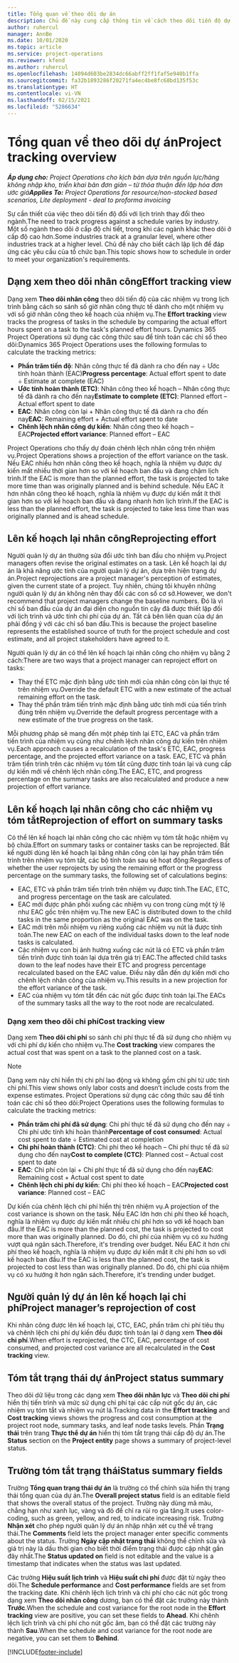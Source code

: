 ```yaml
---
title: Tổng quan về theo dõi dự án
description: Chủ đề này cung cấp thông tin về cách theo dõi tiến độ dự án và mức sử dụng chi phí.
author: ruhercul
manager: AnnBe
ms.date: 10/01/2020
ms.topic: article
ms.service: project-operations
ms.reviewer: kfend
ms.author: ruhercul
ms.openlocfilehash: 14094d603be2834dc66abff2ff1faf5e940b1ffa
ms.sourcegitcommit: fa32b1893286f20271fa4ec4be8fc68bd135f53c
ms.translationtype: HT
ms.contentlocale: vi-VN
ms.lasthandoff: 02/15/2021
ms.locfileid: "5286634"
---
```

# <a name="project-tracking-overview"></a><span data-ttu-id="7026d-103">Tổng quan về theo dõi dự án</span><span class="sxs-lookup"><span data-stu-id="7026d-103">Project tracking overview</span></span>

<span data-ttu-id="7026d-104">_**Áp dụng cho:** Project Operations cho kịch bản dựa trên nguồn lực/hàng không nhập kho, triển khai bản đơn giản – từ thỏa thuận đến lập hóa đơn ước giá_</span><span class="sxs-lookup"><span data-stu-id="7026d-104">_**Applies To:** Project Operations for resource/non-stocked based scenarios, Lite deployment - deal to proforma invoicing_</span></span>

<span data-ttu-id="7026d-105">Sự cần thiết của việc theo dõi tiến độ đối với lịch trình thay đổi theo ngành.</span><span class="sxs-lookup"><span data-stu-id="7026d-105">The need to track progress against a schedule varies by industry.</span></span> <span data-ttu-id="7026d-106">Một số ngành theo dõi ở cấp độ chi tiết, trong khi các ngành khác theo dõi ở cấp độ cao hơn.</span><span class="sxs-lookup"><span data-stu-id="7026d-106">Some industries track at a granular level, where other industries track at a higher level.</span></span> <span data-ttu-id="7026d-107">Chủ đề này cho biết cách lập lịch để đáp ứng các yêu cầu của tổ chức bạn.</span><span class="sxs-lookup"><span data-stu-id="7026d-107">This topic shows how to schedule in order to meet your organization's requirements.</span></span>

## <a name="effort-tracking-view"></a><span data-ttu-id="7026d-108">Dạng xem theo dõi nhân công</span><span class="sxs-lookup"><span data-stu-id="7026d-108">Effort tracking view</span></span>

<span data-ttu-id="7026d-109">Dạng xem **Theo dõi nhân công** theo dõi tiến độ của các nhiệm vụ trong lịch trình bằng cách so sánh số giờ nhân công thực tế dành cho một nhiệm vụ với số giờ nhân công theo kế hoạch của nhiệm vụ.</span><span class="sxs-lookup"><span data-stu-id="7026d-109">The **Effort tracking** view tracks the progress of tasks in the schedule by comparing the actual effort hours spent on a task to the task's planned effort hours.</span></span> <span data-ttu-id="7026d-110">Dynamics 365 Project Operations sử dụng các công thức sau để tính toán các chỉ số theo dõi:</span><span class="sxs-lookup"><span data-stu-id="7026d-110">Dynamics 365 Project Operations uses the following formulas to calculate the tracking metrics:</span></span>

- <span data-ttu-id="7026d-111">**Phần trăm tiến độ**: Nhân công thực tế đã dành ra cho đến nay ÷ Ước tính hoàn thành (EAC)</span><span class="sxs-lookup"><span data-stu-id="7026d-111">**Progress percentage**: Actual effort spent to date ÷ Estimate at complete (EAC)</span></span> 
- <span data-ttu-id="7026d-112">**Ước tính hoàn thành (ETC)**: Nhân công theo kế hoạch – Nhân công thực tế đã dành ra cho đến nay</span><span class="sxs-lookup"><span data-stu-id="7026d-112">**Estimate to complete (ETC)**: Planned effort – Actual effort spent to date</span></span> 
- <span data-ttu-id="7026d-113">**EAC**: Nhân công còn lại + Nhân công thực tế đã dành ra cho đến nay</span><span class="sxs-lookup"><span data-stu-id="7026d-113">**EAC**: Remaining effort + Actual effort spent to date</span></span> 
- <span data-ttu-id="7026d-114">**Chênh lệch nhân công dự kiến**: Nhân công theo kế hoạch – EAC</span><span class="sxs-lookup"><span data-stu-id="7026d-114">**Projected effort variance**: Planned effort – EAC</span></span>

<span data-ttu-id="7026d-115">Project Operations cho thấy dự đoán chênh lệch nhân công trên nhiệm vụ.</span><span class="sxs-lookup"><span data-stu-id="7026d-115">Project Operations shows a projection of the effort variance on the task.</span></span> <span data-ttu-id="7026d-116">Nếu EAC nhiều hơn nhân công theo kế hoạch, nghĩa là nhiệm vụ được dự kiến mất nhiều thời gian hơn so với kế hoạch ban đầu và đang chậm lịch trình.</span><span class="sxs-lookup"><span data-stu-id="7026d-116">If the EAC is more than the planned effort, the task is projected to take more time than was originally planned and is behind schedule.</span></span> <span data-ttu-id="7026d-117">Nếu EAC ít hơn nhân công theo kế hoạch, nghĩa là nhiệm vụ được dự kiến mất ít thời gian hơn so với kế hoạch ban đầu và đang nhanh hơn lịch trình.</span><span class="sxs-lookup"><span data-stu-id="7026d-117">If the EAC is less than the planned effort, the task is projected to take less time than was originally planned and is ahead schedule.</span></span>

## <a name="reprojecting-effort"></a><span data-ttu-id="7026d-118">Lên kế hoạch lại nhân công</span><span class="sxs-lookup"><span data-stu-id="7026d-118">Reprojecting effort</span></span>

<span data-ttu-id="7026d-119">Người quản lý dự án thường sửa đổi ước tính ban đầu cho nhiệm vụ.</span><span class="sxs-lookup"><span data-stu-id="7026d-119">Project managers often revise the original estimates on a task.</span></span> <span data-ttu-id="7026d-120">Lên kế hoạch lại dự án là khả năng ước tính của người quản lý dự án, dựa trên hiện trạng dự án.</span><span class="sxs-lookup"><span data-stu-id="7026d-120">Project reprojections are a project manager's perception of estimates, given the current state of a project.</span></span> <span data-ttu-id="7026d-121">Tuy nhiên, chúng tôi khuyên những người quản lý dự án không nên thay đổi các con số cơ sở.</span><span class="sxs-lookup"><span data-stu-id="7026d-121">However, we don't recommend that project managers change the baseline numbers.</span></span> <span data-ttu-id="7026d-122">Đó là vì chỉ số ban đầu của dự án đại diện cho nguồn tin cậy đã được thiết lập đối với lịch trình và ước tính chi phí của dự án. Tất cả bên liên quan của dự án phải đồng ý với các chỉ số ban đầu.</span><span class="sxs-lookup"><span data-stu-id="7026d-122">This is because the project baseline represents the established source of truth for the project schedule and cost estimate, and all project stakeholders have agreed to it.</span></span>

<span data-ttu-id="7026d-123">Người quản lý dự án có thể lên kế hoạch lại nhân công cho nhiệm vụ bằng 2 cách:</span><span class="sxs-lookup"><span data-stu-id="7026d-123">There are two ways that a project manager can reproject effort on tasks:</span></span>

- <span data-ttu-id="7026d-124">Thay thế ETC mặc định bằng ước tính mới của nhân công còn lại thực tế trên nhiệm vụ.</span><span class="sxs-lookup"><span data-stu-id="7026d-124">Override the default ETC with a new estimate of the actual remaining effort on the task.</span></span> 
- <span data-ttu-id="7026d-125">Thay thế phần trăm tiến trình mặc định bằng ước tính mới của tiến trình đúng trên nhiệm vụ.</span><span class="sxs-lookup"><span data-stu-id="7026d-125">Override the default progress percentage with a new estimate of the true progress on the task.</span></span>

<span data-ttu-id="7026d-126">Mỗi phương pháp sẽ mang đến một phép tính lại ETC, EAC và phần trăm tiến trình của nhiệm vụ cũng như chênh lệch nhân công dự kiến trên nhiệm vụ.</span><span class="sxs-lookup"><span data-stu-id="7026d-126">Each approach causes a recalculation of the task's ETC, EAC, progress percentage, and the projected effort variance on a task.</span></span> <span data-ttu-id="7026d-127">EAC, ETC và phần trăm tiến trình trên các nhiệm vụ tóm tắt cũng được tính toán lại và cung cấp dự kiến mới về chênh lệch nhân công.</span><span class="sxs-lookup"><span data-stu-id="7026d-127">The EAC, ETC, and progress percentage on the summary tasks are also recalculated and produce a new projection of effort variance.</span></span>

## <a name="reprojection-of-effort-on-summary-tasks"></a><span data-ttu-id="7026d-128">Lên kế hoạch lại nhân công cho các nhiệm vụ tóm tắt</span><span class="sxs-lookup"><span data-stu-id="7026d-128">Reprojection of effort on summary tasks</span></span>

<span data-ttu-id="7026d-129">Có thể lên kế hoạch lại nhân công cho các nhiệm vụ tóm tắt hoặc nhiệm vụ bộ chứa.</span><span class="sxs-lookup"><span data-stu-id="7026d-129">Effort on summary tasks or container tasks can be reprojected.</span></span> <span data-ttu-id="7026d-130">Bất kể người dùng lên kế hoạch lại bằng nhân công còn lại hay phần trăm tiến trình trên nhiệm vụ tóm tắt, các bộ tính toán sau sẽ hoạt động:</span><span class="sxs-lookup"><span data-stu-id="7026d-130">Regardless of whether the user reprojects by using the remaining effort or the progress percentage on the summary tasks, the following set of calculations begins:</span></span>

- <span data-ttu-id="7026d-131">EAC, ETC và phần trăm tiến trình trên nhiệm vụ được tính.</span><span class="sxs-lookup"><span data-stu-id="7026d-131">The EAC, ETC, and progress percentage on the task are calculated.</span></span>
- <span data-ttu-id="7026d-132">EAC mới được phân phối xuống các nhiệm vụ con trong cùng một tỷ lệ như EAC gốc trên nhiệm vụ.</span><span class="sxs-lookup"><span data-stu-id="7026d-132">The new EAC is distributed down to the child tasks in the same proportion as the original EAC was on the task.</span></span>
- <span data-ttu-id="7026d-133">EAC mới trên mỗi nhiệm vụ riêng xuống các nhiệm vụ nút lá được tính toán.</span><span class="sxs-lookup"><span data-stu-id="7026d-133">The new EAC on each of the individual tasks down to the leaf node tasks is calculated.</span></span> 
- <span data-ttu-id="7026d-134">Các nhiệm vụ con bị ảnh hưởng xuống các nút lá có ETC và phần trăm tiến trình được tính toán lại dựa trên giá trị EAC.</span><span class="sxs-lookup"><span data-stu-id="7026d-134">The affected child tasks down to the leaf nodes have their ETC and progress percentage recalculated based on the EAC value.</span></span> <span data-ttu-id="7026d-135">Điều này dẫn đến dự kiến mới cho chênh lệch nhân công của nhiệm vụ.</span><span class="sxs-lookup"><span data-stu-id="7026d-135">This results in a new projection for the effort variance of the task.</span></span> 
- <span data-ttu-id="7026d-136">EAC của nhiệm vụ tóm tắt đến các nút gốc được tính toán lại.</span><span class="sxs-lookup"><span data-stu-id="7026d-136">The EACs of the summary tasks all the way to the root node are recalculated.</span></span>

### <a name="cost-tracking-view"></a><span data-ttu-id="7026d-137">Dạng xem theo dõi chi phí</span><span class="sxs-lookup"><span data-stu-id="7026d-137">Cost tracking view</span></span> 

<span data-ttu-id="7026d-138">Dạng xem **Theo dõi chi phí** so sánh chi phí thực tế đã sử dụng cho nhiệm vụ với chi phí dự kiến cho nhiệm vụ.</span><span class="sxs-lookup"><span data-stu-id="7026d-138">The **Cost tracking** view compares the actual cost that was spent on a task to the planned cost on a task.</span></span> 

> [!NOTE]
> <span data-ttu-id="7026d-139">Dạng xem này chỉ hiển thị chi phí lao động và không gồm chi phí từ ước tính chi phí.</span><span class="sxs-lookup"><span data-stu-id="7026d-139">This view shows only labor costs and doesn’t include costs from the expense estimates.</span></span> <span data-ttu-id="7026d-140">Project Operations sử dụng các công thức sau để tính toán các chỉ số theo dõi:</span><span class="sxs-lookup"><span data-stu-id="7026d-140">Project Operations uses the following formulas to calculate the tracking metrics:</span></span>

- <span data-ttu-id="7026d-141">**Phần trăm chi phí đã sử dụng**: Chi phí thực tế đã sử dụng cho đến nay ÷ Chi phí ước tính khi hoàn thành</span><span class="sxs-lookup"><span data-stu-id="7026d-141">**Percentage of cost consumed**: Actual cost spent to date ÷ Estimated cost at completion</span></span>
- <span data-ttu-id="7026d-142">**Chi phí hoàn thành (CTC)**: Chi phí theo kế hoạch – Chi phí thực tế đã sử dụng cho đến nay</span><span class="sxs-lookup"><span data-stu-id="7026d-142">**Cost to complete (CTC)**: Planned cost – Actual cost spent to date</span></span>
- <span data-ttu-id="7026d-143">**EAC**: Chi phí còn lại + Chi phí thực tế đã sử dụng cho đến nay</span><span class="sxs-lookup"><span data-stu-id="7026d-143">**EAC**: Remaining cost + Actual cost spent to date</span></span>
- <span data-ttu-id="7026d-144">**Chênh lệch chi phí dự kiến**: Chi phí theo kế hoạch – EAC</span><span class="sxs-lookup"><span data-stu-id="7026d-144">**Projected cost variance**: Planned cost – EAC</span></span>

<span data-ttu-id="7026d-145">Dự kiến của chênh lệch chi phí hiển thị trên nhiệm vụ.</span><span class="sxs-lookup"><span data-stu-id="7026d-145">A projection of the cost variance is shown on the task.</span></span> <span data-ttu-id="7026d-146">Nếu EAC lớn hơn chi phí theo kế hoạch, nghĩa là nhiệm vụ được dự kiến mất nhiều chi phí hơn so với kế hoạch ban đầu.</span><span class="sxs-lookup"><span data-stu-id="7026d-146">If the EAC is more than the planned cost, the task is projected to cost more than was originally planned.</span></span> <span data-ttu-id="7026d-147">Do đó, chi phí của nhiệm vụ có xu hướng vượt quá ngân sách.</span><span class="sxs-lookup"><span data-stu-id="7026d-147">Therefore, it's trending over budget.</span></span> <span data-ttu-id="7026d-148">Nếu EAC ít hơn chi phí theo kế hoạch, nghĩa là nhiệm vụ được dự kiến mất ít chi phí hơn so với kế hoạch ban đầu.</span><span class="sxs-lookup"><span data-stu-id="7026d-148">If the EAC is less than the planned cost, the task is projected to cost less than was originally planned.</span></span> <span data-ttu-id="7026d-149">Do đó, chi phí của nhiệm vụ có xu hướng ít hơn ngân sách.</span><span class="sxs-lookup"><span data-stu-id="7026d-149">Therefore, it's trending under budget.</span></span>

## <a name="project-managers-reprojection-of-cost"></a><span data-ttu-id="7026d-150">Người quản lý dự án lên kế hoạch lại chi phí</span><span class="sxs-lookup"><span data-stu-id="7026d-150">Project manager’s reprojection of cost</span></span>

<span data-ttu-id="7026d-151">Khi nhân công được lên kế hoạch lại, CTC, EAC, phần trăm chi phí tiêu thụ và chênh lệch chi phí dự kiến đều được tính toán lại ở dạng xem **Theo dõi chi phí**.</span><span class="sxs-lookup"><span data-stu-id="7026d-151">When effort is reprojected, the CTC, EAC, percentage of cost consumed, and projected cost variance are all recalculated in the **Cost tracking** view.</span></span>

## <a name="project-status-summary"></a><span data-ttu-id="7026d-152">Tóm tắt trạng thái dự án</span><span class="sxs-lookup"><span data-stu-id="7026d-152">Project status summary</span></span>

<span data-ttu-id="7026d-153">Theo dõi dữ liệu trong các dạng xem **Theo dõi nhân lực** và **Theo dõi chi phí** hiển thị tiến trình và mức sử dụng chi phí tại các cấp nút gốc dự án, các nhiệm vụ tóm tắt và nhiệm vụ nút lá.</span><span class="sxs-lookup"><span data-stu-id="7026d-153">Tracking data in the **Effort tracking** and **Cost tracking** views shows the progress and cost consumption at the project root node, summary tasks, and leaf node tasks levels.</span></span> <span data-ttu-id="7026d-154">Phần **Trạng thái** trên trang **Thực thể dự án** hiển thị tóm tắt trạng thái cấp độ dự án.</span><span class="sxs-lookup"><span data-stu-id="7026d-154">The **Status** section on the **Project entity** page shows a summary of project-level status.</span></span>

## <a name="status-summary-fields"></a><span data-ttu-id="7026d-155">Trường tóm tắt trạng thái</span><span class="sxs-lookup"><span data-stu-id="7026d-155">Status summary fields</span></span>

<span data-ttu-id="7026d-156">Trường **Tổng quan trạng thái dự án** là trường có thể chỉnh sửa hiển thị trạng thái tổng quan của dự án.</span><span class="sxs-lookup"><span data-stu-id="7026d-156">The **Overall project status** field is an editable field that shows the overall status of the project.</span></span> <span data-ttu-id="7026d-157">Trường này dùng mã màu, chẳng hạn như xanh lục, vàng và đỏ để chỉ ra rủi ro gia tăng.</span><span class="sxs-lookup"><span data-stu-id="7026d-157">It uses color-coding, such as green, yellow, and red, to indicate increasing risk.</span></span> <span data-ttu-id="7026d-158">Trường **Nhận xét** cho phép người quản lý dự án nhập nhận xét cụ thể về trạng thái.</span><span class="sxs-lookup"><span data-stu-id="7026d-158">The **Comments** field lets the project manager enter specific comments about the status.</span></span> <span data-ttu-id="7026d-159">Trường **Ngày cập nhật trạng thái** không thể chỉnh sửa và giá trị này là dấu thời gian cho biết thời điểm trạng thái được cập nhật gần đây nhất.</span><span class="sxs-lookup"><span data-stu-id="7026d-159">The **Status updated on** field is not editable and the value is a timestamp that indicates when the status was last updated.</span></span>

<span data-ttu-id="7026d-160">Các trường **Hiệu suất lịch trình** và **Hiệu suất chi phí** được đặt từ ngày theo dõi.</span><span class="sxs-lookup"><span data-stu-id="7026d-160">The **Schedule performance** and **Cost performance** fields are set from the tracking date.</span></span> <span data-ttu-id="7026d-161">Khi chênh lệch lịch trình và chi phí cho các nút gốc trong dạng xem **Theo dõi nhân công** dương, bạn có thể đặt các trường này thành **Trước**.</span><span class="sxs-lookup"><span data-stu-id="7026d-161">When the schedule and cost variance for the root node in the **Effort tracking** view are positive, you can set these fields to **Ahead**.</span></span> <span data-ttu-id="7026d-162">Khi chênh lệch lịch trình và chi phí cho nút gốc âm, bạn có thể đặt các trường này thành **Sau**.</span><span class="sxs-lookup"><span data-stu-id="7026d-162">When the schedule and cost variance for the root node are negative, you can set them to **Behind**.</span></span>


[!INCLUDE[footer-include](../includes/footer-banner.md)]